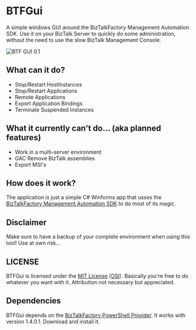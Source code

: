 # BTFGui
A simple windows GUI around the BizTalkFactory Management Automation SDK.
Use it on your BizTalk Server to quickly do some administration, without the need to use the slow BizTalk Management Console.

![BTF GUI 0.1](http://i.imgur.com/xRezISe.png)

## What can it do?

  * Stop/Restart HostInstances
  * Stop/Restart Applications
  * Remote Applications
  * Export Application Bindings
  * Terminate Suspended Instances

## What it currently can't do... (aka planned features)

 * Work in a multi-server environment
 * GAC Remove BizTalk assemblies
 * Export MSI's

## How does it work?
The application is just a simple C# Winforms app that usses the [BizTalkFactory Management Automation SDK](https://psbiztalk.codeplex.com/#biztalkfactory_management_automation) to do most of its magic.

## Disclaimer
Make sure to have a backup of your complete environment when using this tool! Use at own risk...

## LICENSE
BTFGui is licensed under the [MIT License](https://github.com/joenmaes/BTFGui/blob/master/LICENSE.txt) ([OSI](http://www.opensource.org/licenses/mit-license.php)). Basically you're free to do whatever you want with it. Attribution not necessary but appreciated.

## Dependencies
BTFGui depends on the [BizTalkFactory PowerShell Provider](https://psbiztalk.codeplex.com). It works with version 1.4.0.1. Download and install it.
